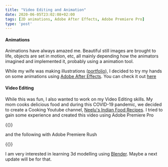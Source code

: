 ```yaml
---
title: "Video Editing and Animation"
date: 2020-06-05T23:02:08+02:00
tags: [2D animations, Adobe After Effects, Adobe Premiere Pro]
type: 'post'
---
```


#### Animations
Animations have always amazed me. Beautiful still images are brought to life, objects are set in motion, etc, all mainly depending how the animators imagined and implemented it, probably using a animation tool. 

While my wife was making illustrations ([portfolio](https://surbhichadda.myportfolio.com/)), I decided to try my hands on some animations using [Adobe After Effects](https://www.adobe.com/products/aftereffects.html). You can check it out [here](https://surbhichadda.myportfolio.com/merry-christmas)


#### Video Editing
While this was fun, I also wanted to work on my Video Editing skills. My mom cooks delicious food and during this COVID-19 pandemic, we decided to create a Cooking Youtube channel, [Neelu's Indian Food Recipes](https://www.youtube.com/watch?v=be4lrHx7w1c&t=1s). I tried to gain some experience and created this video using Adobe Premiere Pro

{{<youtube be4lrHx7w1c >}}

and the following with Adobe Premiere Rush 

{{<youtube lH37kJ7KTHs >}}

I am very interested in learning 3d modelling using [Blender](https://www.blender.org/). Maybe a next update will be for that.



